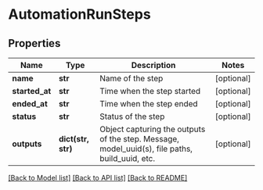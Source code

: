 # AutomationRunSteps

## Properties
Name | Type | Description | Notes
------------ | ------------- | ------------- | -------------
**name** | **str** | Name of the step | [optional] 
**started_at** | **str** | Time when the step started | [optional] 
**ended_at** | **str** | Time when the step ended | [optional] 
**status** | **str** | Status of the step | [optional] 
**outputs** | **dict(str, str)** | Object capturing the outputs of the step. Message, model_uuid(s), file paths, build_uuid, etc. | [optional] 

[[Back to Model list]](../README.md#documentation-for-models) [[Back to API list]](../README.md#documentation-for-api-endpoints) [[Back to README]](../README.md)


